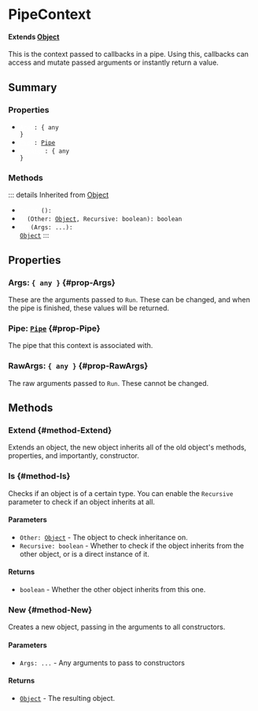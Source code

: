 # PipeContext
#### Extends [Object](./Object)
This is the context passed to callbacks in a pipe. Using
this, callbacks can access and mutate passed arguments or
instantly return a value.

## Summary
### Properties
- <code><a style="color:white" href="#prop-Args">Args</a>: { any }</code>
- <code><a style="color:white" href="#prop-Pipe">Pipe</a>: [Pipe](/api/pipe)</code>
- <code><a style="color:white" href="#prop-RawArgs">RawArgs</a>: { any }</code>
### Methods
::: details Inherited from [Object](./Object)
- <code><a style="color:white" href="#method-Extend">Extend</a>(): </code>
- <code><a style="color:white" href="#method-Is">Is</a>(Other: [Object](/api/object), Recursive: boolean): boolean</code>
- <code><a style="color:white" href="#method-New">New</a>(Args: ...): [Object](/api/object)</code>
:::
## Properties
### Args: <code>{ any }</code> {#prop-Args}
These are the arguments passed to `Run`. These can be changed,
and when the pipe is finished, these values will be returned.

### Pipe: <code>[Pipe](/api/pipe)</code> {#prop-Pipe}
The pipe that this context is associated with.

### RawArgs: <code>{ any }</code> {#prop-RawArgs}
The raw arguments passed to `Run`. These cannot be changed.

## Methods
### Extend {#method-Extend}
Extends an object, the new object inherits all of the old object's
methods, properties, and importantly, constructor.

### Is {#method-Is}
Checks if an object is of a certain type. You can enable the
`Recursive` parameter to check if an object inherits at all.

#### Parameters
- <code>Other: [Object](/api/object)</code> - The object to check inheritance on.
- <code>Recursive: boolean</code> - Whether to check if the object inherits from the other object, or is a direct instance of it.
#### Returns
- <code>boolean</code> - Whether the other object inherits from this one.
### New {#method-New}
Creates a new object, passing in the arguments to all constructors.

#### Parameters
- <code>Args: ...</code> - Any arguments to pass to constructors
#### Returns
- <code>[Object](/api/object)</code> - The resulting object.
